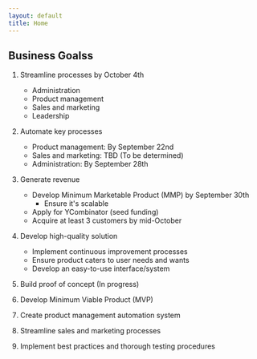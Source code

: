 ```yaml
---
layout: default
title: Home
---
```


## Business Goalss


1. Streamline processes by October 4th
   - Administration
   - Product management
   - Sales and marketing
   - Leadership

2. Automate key processes
   - Product management: By September 22nd
   - Sales and marketing: TBD (To be determined)
   - Administration: By September 28th

3. Generate revenue
   - Develop Minimum Marketable Product (MMP) by September 30th
     - Ensure it's scalable
   - Apply for YCombinator (seed funding)
   - Acquire at least 3 customers by mid-October

4. Develop high-quality solution
   - Implement continuous improvement processes
   - Ensure product caters to user needs and wants
   - Develop an easy-to-use interface/system

5. Build proof of concept (In progress)

6. Develop Minimum Viable Product (MVP)

7. Create product management automation system

8. Streamline sales and marketing processes

9. Implement best practices and thorough testing procedures

